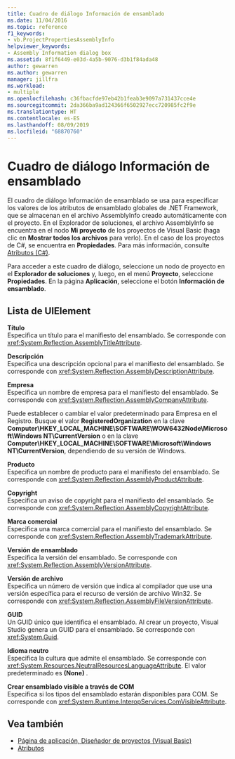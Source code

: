```yaml
---
title: Cuadro de diálogo Información de ensamblado
ms.date: 11/04/2016
ms.topic: reference
f1_keywords:
- vb.ProjectPropertiesAssemblyInfo
helpviewer_keywords:
- Assembly Information dialog box
ms.assetid: 8f1f6449-e03d-4a5b-9076-d3b1f84ada48
author: gewarren
ms.author: gewarren
manager: jillfra
ms.workload:
- multiple
ms.openlocfilehash: c36fbacfde97eb42b1feab3e9097a731437cce4e
ms.sourcegitcommit: 2da366ba9ad124366f6502927ecc720985fc2f9e
ms.translationtype: HT
ms.contentlocale: es-ES
ms.lasthandoff: 08/09/2019
ms.locfileid: "68870760"
---
```

# <a name="assembly-information-dialog-box"></a>Cuadro de diálogo Información de ensamblado

El cuadro de diálogo Información de ensamblado se usa para especificar los valores de los atributos de ensamblado globales de .NET Framework, que se almacenan en el archivo AssemblyInfo creado automáticamente con el proyecto. En el Explorador de soluciones, el archivo AssemblyInfo se encuentra en el nodo **Mi proyecto** de los proyectos de Visual Basic (haga clic en **Mostrar todos los archivos** para verlo). En el caso de los proyectos de C#, se encuentra en **Propiedades**. Para más información, consulte [Atributos (C#)](/dotnet/csharp/programming-guide/concepts/attributes/index).

Para acceder a este cuadro de diálogo, seleccione un nodo de proyecto en el **Explorador de soluciones** y, luego, en el menú **Proyecto**, seleccione **Propiedades**. En la página **Aplicación**, seleccione el botón **Información de ensamblado**.

## <a name="uielement-list"></a>Lista de UIElement

**Título**\
Especifica un título para el manifiesto del ensamblado. Se corresponde con <xref:System.Reflection.AssemblyTitleAttribute>.

**Descripción**\
Especifica una descripción opcional para el manifiesto del ensamblado. Se corresponde con <xref:System.Reflection.AssemblyDescriptionAttribute>.

**Empresa**\
Especifica un nombre de empresa para el manifiesto del ensamblado. Se corresponde con <xref:System.Reflection.AssemblyCompanyAttribute>.

Puede establecer o cambiar el valor predeterminado para Empresa en el Registro. Busque el valor **RegisteredOrganization** en la clave **Computer\HKEY_LOCAL_MACHINE\SOFTWARE\WOW6432Node\Microsoft\Windows NT\CurrentVersion** o en la clave **Computer\HKEY_LOCAL_MACHINE\SOFTWARE\Microsoft\Windows NT\CurrentVersion**, dependiendo de su versión de Windows.

**Producto**\
Especifica un nombre de producto para el manifiesto del ensamblado. Se corresponde con <xref:System.Reflection.AssemblyProductAttribute>.

**Copyright**\
Especifica un aviso de copyright para el manifiesto del ensamblado. Se corresponde con <xref:System.Reflection.AssemblyCopyrightAttribute>.

**Marca comercial**\
Especifica una marca comercial para el manifiesto del ensamblado. Se corresponde con <xref:System.Reflection.AssemblyTrademarkAttribute>.

**Versión de ensamblado**\
Especifica la versión del ensamblado. Se corresponde con <xref:System.Reflection.AssemblyVersionAttribute>.

**Versión de archivo**\
Especifica un número de versión que indica al compilador que use una versión específica para el recurso de versión de archivo Win32. Se corresponde con <xref:System.Reflection.AssemblyFileVersionAttribute>.

**GUID**\
Un GUID único que identifica el ensamblado. Al crear un proyecto, Visual Studio genera un GUID para el ensamblado. Se corresponde con <xref:System.Guid>.

**Idioma neutro**\
Especifica la cultura que admite el ensamblado. Se corresponde con <xref:System.Resources.NeutralResourcesLanguageAttribute>. El valor predeterminado es **(None)** .

**Crear ensamblado visible a través de COM**\
Especifica si los tipos del ensamblado estarán disponibles para COM. Se corresponde con <xref:System.Runtime.InteropServices.ComVisibleAttribute>.

## <a name="see-also"></a>Vea también

- [Página de aplicación, Diseñador de proyectos (Visual Basic)](../../ide/reference/application-page-project-designer-visual-basic.md)
- [Atributos](https://msdn.microsoft.com/Library/ae334cee-d96c-4243-a5e3-06dd7fcaf205)
